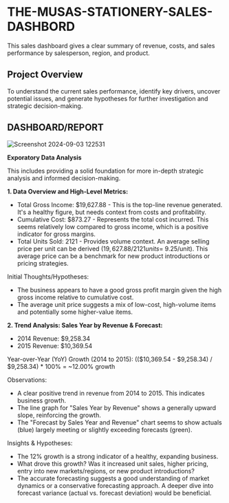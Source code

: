# THE-MUSAS-STATIONERY-SALES-DASHBORD
This sales dashboard gives a clear summary of revenue, costs, and sales performance by salesperson, region, and product.

## Project Overview
To understand the current sales performance, identify key drivers, uncover potential issues, and generate hypotheses for further investigation and strategic decision-making.

**DASHBOARD/REPORT**
----
![Screenshot 2024-09-03 122531](https://github.com/user-attachments/assets/f86d8eb5-09cb-4f2d-97c0-ac8a45c3e66e)

**Exporatory Data Analysis**

This includes providing a solid foundation for more in-depth strategic analysis and informed decision-making.

**1. Data Overview and High-Level Metrics:**
   
   - Total Gross Income: $19,627.88 - This is the top-line revenue generated. It's a healthy figure, but needs context from costs and profitability.
   - Cumulative Cost: $873.27 - Represents the total cost incurred. This seems relatively low compared to gross income, which is a positive indicator for gross margins.
   - Total Units Sold: 2121 - Provides volume context. An average selling price per unit can be derived ($19,627.88 / 2121 units = ~$9.25/unit). This average price can be a benchmark for new product introductions or pricing strategies.

Initial Thoughts/Hypotheses:

- The business appears to have a good gross profit margin given the high gross income relative to cumulative cost.
- The average unit price suggests a mix of low-cost, high-volume items and potentially some higher-value items.

**2. Trend Analysis: Sales Year by Revenue & Forecast:**

   - 2014 Revenue: $9,258.34
   - 2015 Revenue: $10,369.54
     
Year-over-Year (YoY) Growth (2014 to 2015): (($10,369.54 - $9,258.34) / $9,258.34) * 100% = ~12.00% growth

Observations:

- A clear positive trend in revenue from 2014 to 2015. This indicates business growth.
- The line graph for "Sales Year by Revenue" shows a generally upward slope, reinforcing the growth.
- The "Forecast by Sales Year and Revenue" chart seems to show actuals (blue) largely meeting or slightly exceeding forecasts (green).
  
Insights & Hypotheses:

- The 12% growth is a strong indicator of a healthy, expanding business.
- What drove this growth? Was it increased unit sales, higher pricing, entry into new markets/regions, or new product introductions?
- The accurate forecasting suggests a good understanding of market dynamics or a conservative forecasting approach. A deeper dive into forecast variance (actual vs. forecast deviation) would be beneficial.

